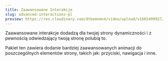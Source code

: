 ```yaml
---
title: Zaawansowane Interakcje
slug: advanced-interactions-pl
preview: https://res.cloudinary.com/dtbemnmn4/video/upload/v1665499927/advanced-interactions_vlnfx5.mp4
---
```


Zaawansowane interakcje dodadzą dla twojej strony dynamiczności i z pewnością odwiedzający twoją stronę polubią to.

Pakiet ten zawiera dodanie bardziej zaawansowanych animacji do poszczególnych elementów strony, takich jak: przyciski, nawigacja i inne.
